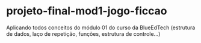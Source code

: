 # projeto-final-mod1-jogo-ficcao
Aplicando todos conceitos do módulo 01 do curso da BlueEdTech (estrutura de dados, laço de repetição, funções, estrutura de controle...)
